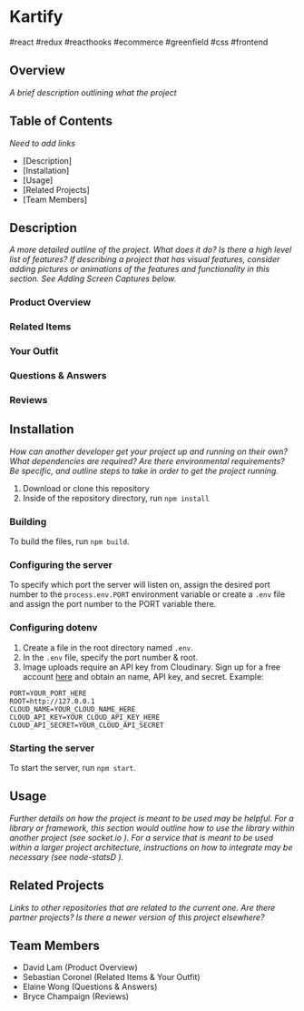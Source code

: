 # Kartify
#react #redux #reacthooks #ecommerce #greenfield #css #frontend
## Overview
_A brief description outlining what the project_
## Table of Contents
_Need to add links_
* [Description]
* [Installation]
* [Usage]
* [Related Projects]
* [Team Members]

## Description
_A more detailed outline of the project. What does it do? Is there a high level list of features? If describing a project that has visual features, consider adding pictures or animations of the features and functionality in this section. See Adding Screen Captures below._

### Product Overview

### Related Items

### Your Outfit

### Questions & Answers

### Reviews

## Installation
_How can another developer get your project up and running on their own? What dependencies are required? Are there environmental requirements? Be specific, and outline steps to take in order to get the project running._

1. Download or clone this repository
2. Inside of the repository directory, run `npm install`
### Building
To build the files, run `npm build`.
### Configuring the server
To specify which port the server will listen on, assign the desired port number to the `process.env.PORT` environment variable or
create a `.env` file and assign the port number to the PORT variable there.
### Configuring dotenv
1. Create a file in the root directory named `.env`.
2. In the `.env` file, specify the port number & root.
3. Image uploads require an API key from Cloudinary. Sign up for a free account [here](https://cloudinary.com/) and obtain an name, API key, and secret.
Example:
```.env
PORT=YOUR_PORT_HERE
ROOT=http://127.0.0.1
CLOUD_NAME=YOUR_CLOUD_NAME_HERE
CLOUD_API_KEY=YOUR_CLOUD_API_KEY_HERE
CLOUD_API_SECRET=YOUR_CLOUD_API_SECRET
```
### Starting the server
To start the server, run `npm start`.

## Usage
_Further details on how the project is meant to be used may be helpful. For a library or framework, this section would outline how to use the library within another project (see socket.io  ). For a service that is meant to be used within a larger project architecture, instructions on how to integrate may be necessary (see node-statsD  )._

## Related Projects
_Links to other repositories that are related to the current one. Are there partner projects? Is there a newer version of this project elsewhere?_

## Team Members 
* David Lam (Product Overview)
* Sebastian Coronel (Related Items & Your Outfit)
* Elaine Wong (Questions & Answers)
* Bryce Champaign (Reviews)



